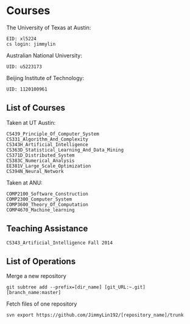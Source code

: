 Courses
=======

The University of Texas at Austin:

    EID: xl5224
    cs login: jimmylin

Australian National University:
    
    UID: u5223173

Beijing Institute of Technology:

    UID: 1120100961


List of Courses 
------------

Taken at UT Austin: 

    CS439_Principle_Of_Computer_System
    CS331_Algorithm_And_Complexity
    CS343H_Artificial_Intelligence
    CS363D_Statistical_Learning_And_Data_Mining
    CS371D_Distributed_System
    CS383C_Numerical_Analysis
    EE381V_Large_Scale_Optimization
    CS394N_Neural_Network

Taken at ANU:

    COMP2100_Software_Construction
    COMP2300_Computer_System
    COMP3600_Theory_Of_Computation
    COMP4670_Machine_learning


Teaching Assistance
-------------

    CS343_Artificial_Intelligence Fall 2014



List of Operations
-------------
Merge a new repository

    git subtree add --prefix=[dir_name] [git_URL:~.git] [branch_name:master]

Fetch files of one repository

    svn export https://github.com/JimmyLin192/[repository_name]/trunk
